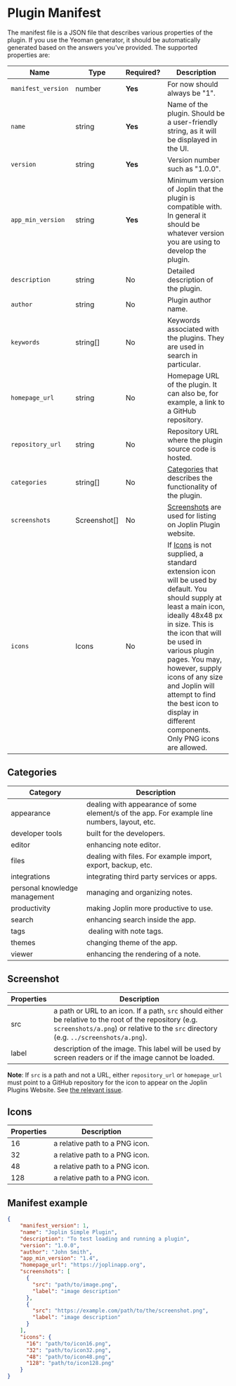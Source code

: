 # Plugin Manifest

The manifest file is a JSON file that describes various properties of the plugin. If you use the Yeoman generator, it should be automatically generated based on the answers you've provided. The supported properties are:

Name | Type | Required? | Description
--- | --- | --- | ---
`manifest_version` | number | **Yes** | For now should always be "1".
`name` | string | **Yes** | Name of the plugin. Should be a user-friendly string, as it will be displayed in the UI.
`version` | string | **Yes** | Version number such as "1.0.0".
`app_min_version` | string | **Yes** | Minimum version of Joplin that the plugin is compatible with. In general it should be whatever version you are using to develop the plugin.
`description` | string | No | Detailed description of the plugin.
`author` | string | No | Plugin author name.
`keywords` | string[] | No | Keywords associated with the plugins. They are used in search in particular.
`homepage_url` | string | No | Homepage URL of the plugin. It can also be, for example, a link to a GitHub repository.
`repository_url` | string | No | Repository URL where the plugin source code is hosted.
`categories` | string[] | No | [Categories](#categories) that describes the functionality of the plugin. 
`screenshots` | Screenshot[] | No  | [Screenshots](#Screenshot) are used for listing on Joplin Plugin website.
`icons` | Icons | No | If [Icons](#Icons) is not supplied, a standard extension icon will be used by default. You should supply at least a main icon, ideally 48x48 px in size. This is the icon that will be used in various plugin pages. You may, however, supply icons of any size and Joplin will attempt to find the best icon to display in different components. Only PNG icons are allowed.

## Categories

| Category | Description |
| --- | --- |
| appearance | dealing with appearance of some element/s of the app. For example line numbers, layout, etc. |
| developer tools |  built for the developers. |
| editor |  enhancing note editor. |
| files |  dealing with files. For example import, export, backup, etc. |
| integrations | integrating third party services or apps. |
| personal knowledge management | managing and organizing notes. |
| productivity | making Joplin more productive to use. |
| search |  enhancing search inside the app. |
| tags |  dealing with note tags. |
| themes |  changing theme of the app. |
| viewer | enhancing the rendering of a note. |

## Screenshot

| Properties | Description |
| --- | --- |
| src | a path or URL to an icon. If a path, `src` should either be relative to the root of the repository (e.g. `screenshots/a.png`) or relative to the `src` directory (e.g. `../screenshots/a.png`). |
| label | description of the image. This label will be used by screen readers or if the image cannot be loaded. |

**Note**: If `src` is a path and not a URL, either `repository_url` or `homepage_url` must point to a GitHub repository for the icon to appear on the Joplin Plugins Website. See [the relevant issue](https://github.com/joplin/website-plugin-discovery/issues/35).

## Icons

| Properties | Description |
| --- | --- |
| 16 | a relative path to a PNG icon. |
| 32 | a relative path to a PNG icon. |
| 48 | a relative path to a PNG icon. |
| 128 | a relative path to a PNG icon. |

## Manifest example

```json
{
    "manifest_version": 1,
    "name": "Joplin Simple Plugin",
    "description": "To test loading and running a plugin",
    "version": "1.0.0",
    "author": "John Smith",
    "app_min_version": "1.4",
    "homepage_url": "https://joplinapp.org",
    "screenshots": [
      {
        "src": "path/to/image.png",
        "label": "image description"
      },
      {
        "src": "https://example.com/path/to/the/screenshot.png",
        "label": "image description"
      }
    ],
    "icons": {
      "16": "path/to/icon16.png",
      "32": "path/to/icon32.png",
      "48": "path/to/icon48.png",
      "128": "path/to/icon128.png"
    }
}
```
